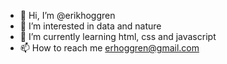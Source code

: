 - 👋 Hi, I’m @erikhoggren
- 👀 I’m interested in data and nature
- 🌱 I’m currently learning html, css and javascript
- 📫 How to reach me erhoggren@gmail.com

<!---
erikhoggren/erikhoggren is a ✨ special ✨ repository because its `README.md` (this file) appears on your GitHub profile.
You can click the Preview link to take a look at your changes.
--->

